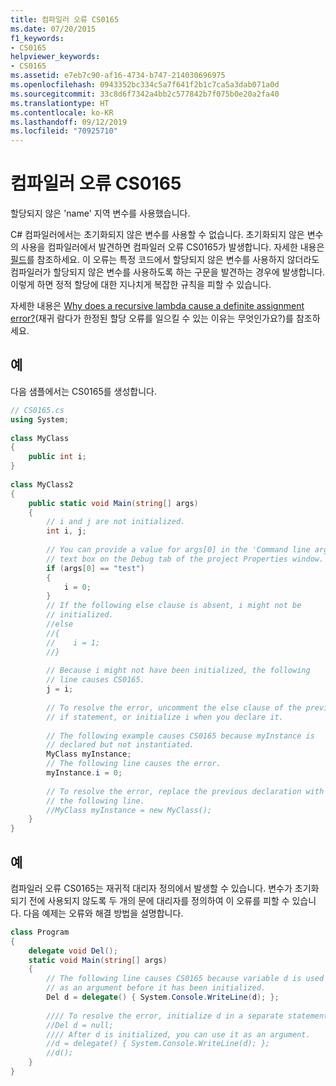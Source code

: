 ```yaml
---
title: 컴파일러 오류 CS0165
ms.date: 07/20/2015
f1_keywords:
- CS0165
helpviewer_keywords:
- CS0165
ms.assetid: e7eb7c90-af16-4734-b747-214030696975
ms.openlocfilehash: 0943352bc334c5a7f641f2b1c7ca5a3dab071a0d
ms.sourcegitcommit: 33c8d6f7342a4bb2c577842b7f075b0e20a2fa40
ms.translationtype: HT
ms.contentlocale: ko-KR
ms.lasthandoff: 09/12/2019
ms.locfileid: "70925710"
---
```

# <a name="compiler-error-cs0165"></a>컴파일러 오류 CS0165
할당되지 않은 'name' 지역 변수를 사용했습니다.  
  
 C# 컴파일러에서는 초기화되지 않은 변수를 사용할 수 없습니다. 초기화되지 않은 변수의 사용을 컴파일러에서 발견하면 컴파일러 오류 CS0165가 발생합니다. 자세한 내용은 [필드](../../programming-guide/classes-and-structs/fields.md)를 참조하세요. 이 오류는 특정 코드에서 할당되지 않은 변수를 사용하지 않더라도 컴파일러가 할당되지 않은 변수를 사용하도록 하는 구문을 발견하는 경우에 발생합니다. 이렇게 하면 정적 할당에 대한 지나치게 복잡한 규칙을 피할 수 있습니다.  
  
 자세한 내용은 [Why does a recursive lambda cause a definite assignment error?](https://blogs.msdn.microsoft.com/ericlippert/2006/08/18/why-does-a-recursive-lambda-cause-a-definite-assignment-error/)(재귀 람다가 한정된 할당 오류를 일으킬 수 있는 이유는 무엇인가요?)를 참조하세요.  
  
## <a name="example"></a>예  
 다음 샘플에서는 CS0165를 생성합니다.  
  
```csharp  
// CS0165.cs  
using System;  
  
class MyClass  
{  
    public int i;  
}  
  
class MyClass2  
{  
    public static void Main(string[] args)  
    {  
        // i and j are not initialized.  
        int i, j;  
  
        // You can provide a value for args[0] in the 'Command line arguments'  
        // text box on the Debug tab of the project Properties window.  
        if (args[0] == "test")  
        {  
            i = 0;  
        }  
        // If the following else clause is absent, i might not be  
        // initialized.  
        //else  
        //{  
        //    i = 1;  
        //}  
  
        // Because i might not have been initialized, the following   
        // line causes CS0165.  
        j = i;  
  
        // To resolve the error, uncomment the else clause of the previous  
        // if statement, or initialize i when you declare it.  
  
        // The following example causes CS0165 because myInstance is  
        // declared but not instantiated.  
        MyClass myInstance;  
        // The following line causes the error.  
        myInstance.i = 0;   
  
        // To resolve the error, replace the previous declaration with  
        // the following line.  
        //MyClass myInstance = new MyClass();  
    }  
}  
```  
  
## <a name="example"></a>예  
 컴파일러 오류 CS0165는 재귀적 대리자 정의에서 발생할 수 있습니다. 변수가 초기화되기 전에 사용되지 않도록 두 개의 문에 대리자를 정의하여 이 오류를 피할 수 있습니다. 다음 예제는 오류와 해결 방법을 설명합니다.  
  
```csharp  
class Program  
{  
    delegate void Del();  
    static void Main(string[] args)  
    {  
        // The following line causes CS0165 because variable d is used   
        // as an argument before it has been initialized.  
        Del d = delegate() { System.Console.WriteLine(d); };   
  
        //// To resolve the error, initialize d in a separate statement.  
        //Del d = null;  
        //// After d is initialized, you can use it as an argument.  
        //d = delegate() { System.Console.WriteLine(d); };  
        //d();  
    }  
}  
```
